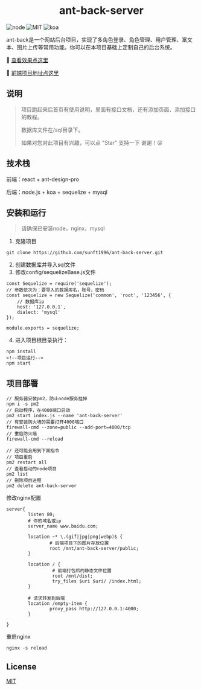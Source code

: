 <h1 align="center">ant-back-server</h1>

![node](https://img.shields.io/badge/node-v12.13.1-blue)
![MIT](https://img.shields.io/badge/license-MIT-red)
![koa](https://img.shields.io/badge/koa-%5E2.11.0-yellow)

ant-back是一个网站后台项目，实现了多角色登录、角色管理、用户管理、富文本、图片上传等常用功能。你可以在本项目基础上定制自己的后台系统。

:rocket: [查看效果点这里](http://back.1cloud.xyz/)

:gem: [前端项目地址点这里](https://github.com/sunft1996/ant-back/)

## 说明
> 项目跑起来后首页有使用说明，里面有接口文档，还有添加页面、添加接口的教程。
> 
> 数据库文件在/sql目录下。
> 
> 如果对您对此项目有兴趣，可以点 "Star" 支持一下 谢谢！:stuck_out_tongue_closed_eyes:

## 技术栈
前端：react + ant-design-pro

后端：node.js + koa + sequelize + mysql

## 安装和运行
> 请确保已安装node，nginx，mysql

1. 克隆项目

```
git clone https://github.com/sunft1996/ant-back-server.git
```

2. 创建数据库并导入sql文件
2. 修改config/sequelizeBase.js文件

```
const Sequelize = require('sequelize');
// 参数依次为：要导入的数据库名，账号，密码
const sequelize = new Sequelize('common', 'root', '123456', {
    // 数据库ip
    host: '127.0.0.1',
    dialect: 'mysql'
});

module.exports = sequelize;
```
4. 进入项目根目录执行：

```
npm install 
<!--项目运行-->
npm start
```
## 项目部署

```
// 服务器安装pm2，防止node服务挂掉
npm i -s pm2 
// 启动程序，在4000端口启动
pm2 start index.js --name 'ant-back-server'
// 有安装防火墙的需要打开4000端口
firewall-cmd --zone=public --add-port=4000/tcp
// 重启防火墙
firewall-cmd --reload

// 还可能会用到下面指令
// 项目重启
pm2 restart all
// 查看启动的node项目
pm2 list
// 删除项目进程
pm2 delete ant-back-server

```
修改nginx配置

```
server{
        listen 80;
        # 你的域名或ip
        server_name www.baidu.com;
        
        location ~* \.(gif|jpg|png|webp)$ {
                # 后端项目下的图片存放位置
                root /mnt/ant-back-server/public;
        }

        location / {
                 # 前端打包后的静态文件位置
                 root /mnt/dist;
                 try_files $uri $uri/ /index.html;
        }

        # 请求转发到后端
        location /empty-item {
                proxy_pass http://127.0.0.1:4000;
        }

}

```
重启nginx

```
nginx -s reload
```



## License
[MIT](https://github.com/sunfutao/ant-back-server/blob/master/LICENSE)